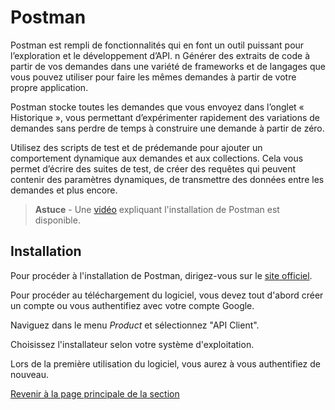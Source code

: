 # Postman

Postman est rempli de fonctionnalités qui en font un outil puissant pour l’exploration et le développement d’API.
n
Générer des extraits de code à partir de vos demandes dans une variété de frameworks et de langages que vous pouvez utiliser pour faire les mêmes demandes à partir de votre propre application.

Postman stocke toutes les demandes que vous envoyez dans l’onglet « Historique », vous permettant d’expérimenter rapidement des variations de demandes sans perdre de temps à construire une demande à partir de zéro.

Utilisez des scripts de test et de prédemande pour ajouter un comportement dynamique aux demandes et aux collections. Cela vous permet d’écrire des suites de test, de créer des requêtes qui peuvent contenir des paramètres dynamiques, de transmettre des données entre les demandes et plus encore.

>**Astuce** - Une [vidéo](https://youtu.be/WSLp58x2mYg) expliquant l'installation de Postman est disponible.

## Installation

Pour procéder à l'installation de Postman, dirigez-vous sur le [site officiel](https://www.postman.com/).

Pour procéder au téléchargement du logiciel, vous devez tout d'abord créer un compte ou vous authentifiez avec votre compte Google.

Naviguez dans le menu _Product_ et sélectionnez "API Client".

Choisissez l'installateur selon votre système d'exploitation.

Lors de la première utilisation du logiciel, vous aurez à vous authentifiez de nouveau.

[Revenir à la page principale de la section](README.md)
